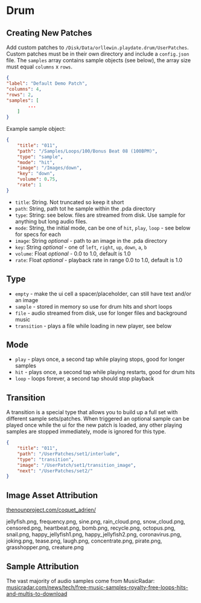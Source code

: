 # Drum

## Creating New Patches

Add custom patches to `/Disk/Data/orllewin.playdate.drum/UserPatches`. Custom patches must be in their own directory and include a `config.json` file. The `samples` array contains sample objects (see below), the array size must equal `columns` x `rows`.

```json
{
"label": "Default Demo Patch",
"columns": 4,
"rows": 2,
"samples": [
		...
	]
}
```

Example sample object:

```json
{
	"title": "011",
	"path": "/Samples/Loops/100/Bonus Beat 08 (100BPM)",
	"type": "sample",
	"mode": "hit",
	"image": "/Images/down",
	"key": "down",
	"volume": 0.75,
	"rate": 1
}
```

* `title`: String. Not truncated so keep it short
* `path`: String, path tot he sample within the .pda directory
* `type`: String: see below. files are streamed from disk. Use sample for anything but long audio files. 
* `mode`: String, the initial mode, can be one of `hit`, `play`, `loop` - see below for specs for each
* `image`: String _optional_ - path to an image in the .pda directory
* `key`: String _optional_ - one of `left`, `right`, `up`, `down`, `a`, `b`
* `volume`: Float _optional_ - 0.0 to 1.0, default is 1.0
* `rate`: Float _optional_ - playback rate in range 0.0 to 1.0, default is 1.0

## Type

* `empty` - make the ui cell a spacer/placeholder, can still have text and/or an image
* `sample` - stored in memory so use for drum hits and short loops
* `file` - audio streamed from disk, use for longer files and background music
* `transition` - plays a file while loading in new player, see below

## Mode

* `play` - plays once, a second tap while playing stops, good for longer samples
* `hit` - plays once, a second tap while playing restarts, good for drum hits
* `loop` - loops forever, a second tap should stop playback

## Transition

A transition is a special type that allows you to build up a full set with different sample sets/patches. When triggered an optional sample can be played once while the ui for the new patch is loaded, any other playing samples are stopped immediately, mode is ignored for this type.

```json
{
	"title": "011",
	"path": "/UserPatches/set1/interlude",
	"type": "transition",
	"image": "/UserPatch/set1/transition_image",
	"next": "/UserPatches/set2/"
}
```

## Image Asset Attribution

[thenounproject.com/coquet_adrien/](https://thenounproject.com/coquet_adrien/)

jellyfish.png, frequency.png, sine.png, rain_cloud.png, snow_cloud.png, censored.png, heartbeat.png, bomb.png, recycle.png, octopus.png, snail.png, happy_jellyfish1.png, happy_jellyfish2.png, coronavirus.png, joking.png, tease.png, laugh.png, concentrate.png, pirate.png, grasshopper.png, creature.png

## Sample Attribution

The vast majority of audio samples come from MusicRadar: [musicradar.com/news/tech/free-music-samples-royalty-free-loops-hits-and-multis-to-download](https://www.musicradar.com/news/tech/free-music-samples-royalty-free-loops-hits-and-multis-to-download)